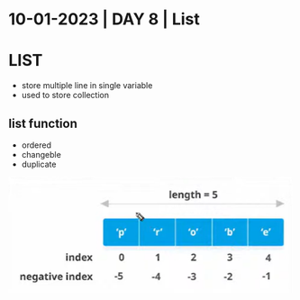 # 10-01-2023 | DAY 8  | List

# LIST
- store multiple line in single variable
- used to store  collection

## list function
- ordered
- changeble
- duplicate

![List in python](image.png)

